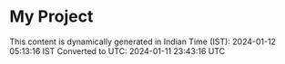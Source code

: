 # My Project

This content is dynamically generated in Indian Time (IST): 2024-01-12 05:13:16 IST
Converted to UTC: 2024-01-11 23:43:16 UTC
